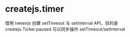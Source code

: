 # createjs.timer
借用 tweenjs 创建 setTimeout 与 setInterval API。目的是 createjs.Ticker.paused 可以同步操作 setTimeout/setInterval
